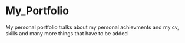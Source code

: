 # My_Portfolio
My personal portfolio tralks about my personal achievments and my cv, skills and many more things that have to be added
